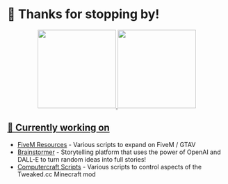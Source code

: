 # 👋 Thanks for stopping by!

<div align="center">
  <a href="https://github.com/clxssyy">
  <img height="180em" src="https://github-readme-stats.vercel.app/api?username=Clxssyy&theme=github_dark&hide_border=false&include_all_commits=true&count_private=true"/>
  <img height="180em" src="https://github-readme-stats.vercel.app/api/top-langs/?username=Clxssyy&layout=compact&langs_count=5&theme=github_dark&exclude_repo=voxel-engine"/>
</div>

## 🔧 Currently working on

- [FiveM Resources](https://github.com/Clxssyy/classy-fivem) - Various scripts to expand on FiveM / GTAV
- [Brainstormer](https://github.com/Clxssyy/brainstormer) - Storytelling platform that uses the power of OpenAI and DALL-E to turn random ideas into full stories!
- [Computercraft Scripts](https://github.com/Clxssyy/computercraft-clxssyy) - Various scripts to control aspects of the Tweaked.cc Minecraft mod
